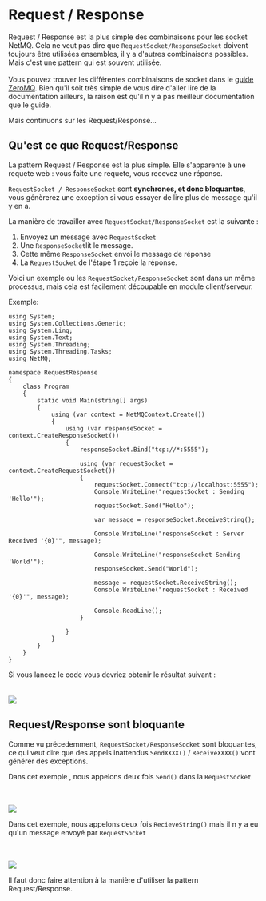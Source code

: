 Request / Response
=====

Request / Response est la plus simple des combinaisons pour les socket NetMQ. Cela ne veut pas dire que <code>RequestSocket/ResponseSocket</code> doivent toujours être utilisées ensembles, il y a d'autres combinaisons possibles. Mais c'est une pattern qui est souvent utilisée.
<br/>
<br/>
Vous pouvez trouver les différentes combinaisons de socket dans le <a href="http://zguide.zeromq.org/page:all" target="_blank">guide ZeroMQ</a>. Bien qu'il soit très simple de vous dire d'aller lire de la documentation ailleurs, la raison est qu'il n y a pas meilleur documentation que le guide. 

Mais continuons sur les Request/Response...




## Qu'est ce que Request/Response

La pattern Request / Response est la plus simple. Elle s'apparente à une requete web : vous faite une requete, vous recevez une réponse.

<code>RequestSocket / ResponseSocket</code> sont **synchrones, et donc bloquantes**, vous génèrerez une exception si vous essayer de lire plus de message qu'il y en a.

La manière de travailler avec <code>RequestSocket/ResponseSocket</code> est la suivante :

1. Envoyez un message avec <code>RequestSocket</code>
2. Une <code>ResponseSocket</code>lit le message.
3. Cette même <code>ResponseSocket</code> envoi le message de réponse
4. La <code>RequestSocket</code> de l'étape 1 reçoie la réponse.

Voici un exemple ou les <code>RequestSocket/ResponseSocket</code> sont dans un même processus, mais cela est facilement découpable en module client/serveur.

Exemple:

    using System;
    using System.Collections.Generic;
    using System.Linq;
    using System.Text;
    using System.Threading;
    using System.Threading.Tasks;
    using NetMQ;

    namespace RequestResponse
    {
        class Program
        {
            static void Main(string[] args)
            {
                using (var context = NetMQContext.Create())
                {
                    using (var responseSocket = context.CreateResponseSocket())
                    {
                        responseSocket.Bind("tcp://*:5555");

                        using (var requestSocket = context.CreateRequestSocket())
                        {
                            requestSocket.Connect("tcp://localhost:5555");
                            Console.WriteLine("requestSocket : Sending 'Hello'");
                            requestSocket.Send("Hello");

                            var message = responseSocket.ReceiveString();

                            Console.WriteLine("responseSocket : Server Received '{0}'", message);

                            Console.WriteLine("responseSocket Sending 'World'");
                            responseSocket.Send("World");

                            message = requestSocket.ReceiveString();
                            Console.WriteLine("requestSocket : Received '{0}'", message);

                            Console.ReadLine();
                        }

                    }
                }
            }
        }
    }


Si vous lancez le code vous devriez obtenir le résultat suivant :
<br/>
<br/>
<br/>
<img src="https://raw.githubusercontent.com/zeromq/netmq/master/docs/Images/RequestResponse.png"/>





## Request/Response sont bloquante

Comme vu précedemment, <code>RequestSocket/ResponseSocket</code> sont bloquantes, ce qui veut dire que des appels inattendus <code>SendXXXX()</code> / <code>ReceiveXXXX()</code> vont générer des exceptions.

Dans cet exemple , nous appelons deux fois <code>Send()</code> dans la <code>RequestSocket</code>

<br/>
<br/>
<img src="https://raw.githubusercontent.com/zeromq/netmq/master/docs/Images/RequestResponse2Sends.png"/>




Dans cet exemple, nous appelons deux fois <code>RecieveString()</code> mais il n y a eu qu'un message envoyé par <code>RequestSocket</code>


<br/>
<br/>
<img src="https://raw.githubusercontent.com/zeromq/netmq/master/docs/Images/RequestResponse2Receives.png"/>


Il faut donc faire attention à la manière d'utiliser la pattern Request/Response.

